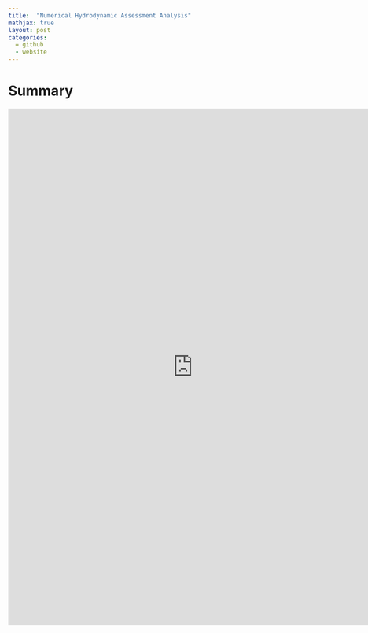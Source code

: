 ```yaml
---
title:  "Numerical Hydrodynamic Assessment Analysis"
mathjax: true
layout: post
categories: 
  = github
  - website
---
```



# Summary

<embed src="https://kodendaal.github.io/assets/numerical_ship_hydro_a1.pdf" type="application/pdf" width="750" height="1050" />
